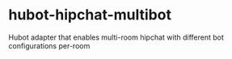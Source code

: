 hubot-hipchat-multibot
======================

Hubot adapter that enables multi-room hipchat with different bot configurations per-room

